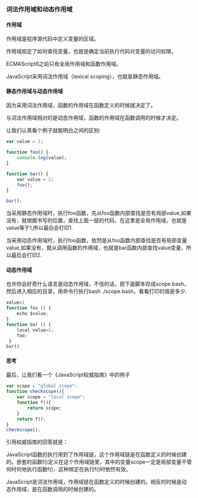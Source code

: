 ### 词法作用域和动态作用域

#### 作用域

作用域是程序源代码中定义变量的区域。

作用域规定了如何查找变量，也就是确定当前执行代码对变量的访问权限。

ECMAScript6之前只有全局作用域和函数作用域。

JavaScript采用词法作用域（lexical scoping），也就是静态作用域。

#### 静态作用域与动态作用域

因为采用词法作用域，函数的作用域在函数定义的时候就决定了。

与词法作用域相对的是动态作用域，函数的作用域在函数调用的时候才决定。

让我们认真看个例子就能明白之间的区别:

```js
var value = 1;

function foo() {
    console.log(value);
}

function bar() {
    var value = 2;
    foo();
}

bar();
```

当采用静态作用域时，执行foo函数，先从foo函数内部查找是否有局部value,如果没有，就根据书写的位置，查找上面一层的代码，在这里是全局作用域，也就是value等于1,所以最后会打印1.

当采用动态作用域时，执行foo函数，依然是从foo函数内部查找是否有局部变量value,如果没有，就从调用函数的作用域，也就是bar函数内部查找value变量，所以最后会打印2.



#### 动态作用域

也许你会好奇什么语言是动态作用域，不信的话，把下面脚本存成scope.bash，然后进入相应的目录，用命令行执行bash ./scope.bash，看看打印的值是多少.

```js
value=1
function foo () {
    echo $value;
}
function bar () {
    local value=2;
    foo;
 }
bar()
```

#### 思考

最后，让我们看一个《JavaScript权威指南》中的例子

```js
var scope = "global scope";
function checkscope(){
    var scope = "local scope";
    function f(){
        return scope;
    }
    return f();
}
checkscope();
```

引用权威指南的回答就是：

JavaScript函数的执行用到了作用域链，这个作用域链是在函数定义的时候创建的。嵌套的函数f()定义在这个作用域链里，其中的变量scope一定是局部变量不管何时何地执行函数f()，这种绑定在执行f()时依然有效。

JavaScript是词法作用域，作用域链在函数定义的时候创建的。相反的时候是动态作用域，是在函数调用的时候创建的。